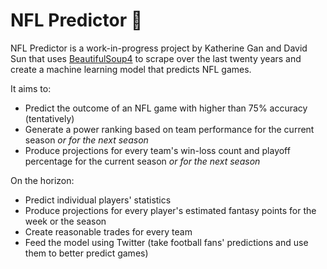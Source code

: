 # NFL Predictor :football:

NFL Predictor is a work-in-progress project by Katherine Gan and David Sun that uses [BeautifulSoup4](https://www.crummy.com/software/BeautifulSoup/) to scrape over the last twenty years and create a machine learning model that predicts NFL games.

It aims to:

-   Predict the outcome of an NFL game with higher than 75% accuracy (tentatively)
-   Generate a power ranking based on team performance for the current season _or for the next season_
-   Produce projections for every team's win-loss count and playoff percentage for the current season _or for the next season_

On the horizon:

-   Predict individual players' statistics
-   Produce projections for every player's estimated fantasy points for the week or the season
-   Create reasonable trades for every team
-   Feed the model using Twitter (take football fans' predictions and use them to better predict games)
